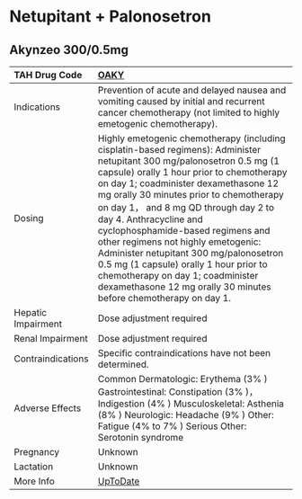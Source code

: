 # Netupitant + Palonosetron

## Akynzeo 300/0.5mg

| TAH Drug Code      | [OAKY](https://www.tahsda.org.tw/drugs/hissearch.php?drug_code=OAKY)                                                                                                                                                                                                                                                                                                                                                                                                                                                                                                                            |
|:-------------------|:------------------------------------------------------------------------------------------------------------------------------------------------------------------------------------------------------------------------------------------------------------------------------------------------------------------------------------------------------------------------------------------------------------------------------------------------------------------------------------------------------------------------------------------------------------------------------------------------|
| Indications        | Prevention of acute and delayed nausea and vomiting caused by initial and recurrent cancer chemotherapy (not limited to highly emetogenic chemotherapy).                                                                                                                                                                                                                                                                                                                                                                                                                                        |
| Dosing             | Highly emetogenic chemotherapy (including cisplatin-based regimens): Administer netupitant 300 mg/palonosetron 0.5 mg (1 capsule) orally 1 hour prior to chemotherapy on day 1; coadminister dexamethasone 12 mg orally 30 minutes prior to chemotherapy on day 1， and 8 mg QD through day 2 to day 4. Anthracycline and cyclophosphamide-based regimens and other regimens not highly emetogenic: Administer netupitant 300 mg/palonosetron 0.5 mg (1 capsule) orally 1 hour prior to chemotherapy on day 1; coadminister dexamethasone 12 mg orally 30 minutes before chemotherapy on day 1. |
| Hepatic Impairment | Dose adjustment required                                                                                                                                                                                                                                                                                                                                                                                                                                                                                                                                                                        |
| Renal Impairment   | Dose adjustment required                                                                                                                                                                                                                                                                                                                                                                                                                                                                                                                                                                        |
| Contraindications  | Specific contraindications have not been determined.                                                                                                                                                                                                                                                                                                                                                                                                                                                                                                                                            |
| Adverse Effects    | Common Dermatologic: Erythema (3% ) Gastrointestinal: Constipation (3% )， Indigestion (4% ) Musculoskeletal: Asthenia (8% ) Neurologic: Headache (9% ) Other: Fatigue (4% to 7% ) Serious Other: Serotonin syndrome                                                                                                                                                                                                                                                                                                                                                                            |
| Pregnancy          | Unknown                                                                                                                                                                                                                                                                                                                                                                                                                                                                                                                                                                                         |
| Lactation          | Unknown                                                                                                                                                                                                                                                                                                                                                                                                                                                                                                                                                                                         |
| More Info          | [UpToDate](https://www.uptodate.com/contents/netupitant-and-palonosetron-drug-information)                                                                                                                                                                                                                                                                                                                                                                                                                                                                                                      |

